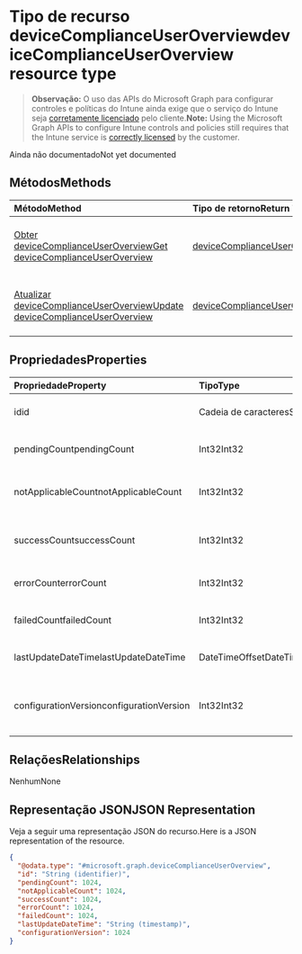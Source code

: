 # <a name="devicecomplianceuseroverview-resource-type"></a><span data-ttu-id="bf320-101">Tipo de recurso deviceComplianceUserOverview</span><span class="sxs-lookup"><span data-stu-id="bf320-101">deviceComplianceUserOverview resource type</span></span>

> <span data-ttu-id="bf320-102">**Observação:** O uso das APIs do Microsoft Graph para configurar controles e políticas do Intune ainda exige que o serviço do Intune seja [corretamente licenciado](https://go.microsoft.com/fwlink/?linkid=839381) pelo cliente.</span><span class="sxs-lookup"><span data-stu-id="bf320-102">**Note:** Using the Microsoft Graph APIs to configure Intune controls and policies still requires that the Intune service is [correctly licensed](https://go.microsoft.com/fwlink/?linkid=839381) by the customer.</span></span>

<span data-ttu-id="bf320-103">Ainda não documentado</span><span class="sxs-lookup"><span data-stu-id="bf320-103">Not yet documented</span></span>
## <a name="methods"></a><span data-ttu-id="bf320-104">Métodos</span><span class="sxs-lookup"><span data-stu-id="bf320-104">Methods</span></span>
|<span data-ttu-id="bf320-105">Método</span><span class="sxs-lookup"><span data-stu-id="bf320-105">Method</span></span>|<span data-ttu-id="bf320-106">Tipo de retorno</span><span class="sxs-lookup"><span data-stu-id="bf320-106">Return Type</span></span>|<span data-ttu-id="bf320-107">Descrição</span><span class="sxs-lookup"><span data-stu-id="bf320-107">Description</span></span>|
|:---|:---|:---|
|[<span data-ttu-id="bf320-108">Obter deviceComplianceUserOverview</span><span class="sxs-lookup"><span data-stu-id="bf320-108">Get deviceComplianceUserOverview</span></span>](../api/intune_deviceconfig_devicecomplianceuseroverview_get.md)|[<span data-ttu-id="bf320-109">deviceComplianceUserOverview</span><span class="sxs-lookup"><span data-stu-id="bf320-109">deviceComplianceUserOverview</span></span>](../resources/intune_deviceconfig_devicecomplianceuseroverview.md)|<span data-ttu-id="bf320-110">Ler propriedades e relações de objetos de [deviceComplianceUserOverview](../resources/intune_deviceconfig_devicecomplianceuseroverview.md).</span><span class="sxs-lookup"><span data-stu-id="bf320-110">Read properties and relationships of the [deviceComplianceUserOverview](../resources/intune_deviceconfig_devicecomplianceuseroverview.md) object.</span></span>|
|[<span data-ttu-id="bf320-111">Atualizar deviceComplianceUserOverview</span><span class="sxs-lookup"><span data-stu-id="bf320-111">Update deviceComplianceUserOverview</span></span>](../api/intune_deviceconfig_devicecomplianceuseroverview_update.md)|[<span data-ttu-id="bf320-112">deviceComplianceUserOverview</span><span class="sxs-lookup"><span data-stu-id="bf320-112">deviceComplianceUserOverview</span></span>](../resources/intune_deviceconfig_devicecomplianceuseroverview.md)|<span data-ttu-id="bf320-113">Atualizar as propriedades de um objeto de [deviceComplianceUserOverview](../resources/intune_deviceconfig_devicecomplianceuseroverview.md).</span><span class="sxs-lookup"><span data-stu-id="bf320-113">Update the properties of a [deviceComplianceUserOverview](../resources/intune_deviceconfig_devicecomplianceuseroverview.md) object.</span></span>|

## <a name="properties"></a><span data-ttu-id="bf320-114">Propriedades</span><span class="sxs-lookup"><span data-stu-id="bf320-114">Properties</span></span>
|<span data-ttu-id="bf320-115">Propriedade</span><span class="sxs-lookup"><span data-stu-id="bf320-115">Property</span></span>|<span data-ttu-id="bf320-116">Tipo</span><span class="sxs-lookup"><span data-stu-id="bf320-116">Type</span></span>|<span data-ttu-id="bf320-117">Descrição</span><span class="sxs-lookup"><span data-stu-id="bf320-117">Description</span></span>|
|:---|:---|:---|
|<span data-ttu-id="bf320-118">id</span><span class="sxs-lookup"><span data-stu-id="bf320-118">id</span></span>|<span data-ttu-id="bf320-119">Cadeia de caracteres</span><span class="sxs-lookup"><span data-stu-id="bf320-119">String</span></span>|<span data-ttu-id="bf320-120">Chave da entidade.</span><span class="sxs-lookup"><span data-stu-id="bf320-120">Key of the entity.</span></span>|
|<span data-ttu-id="bf320-121">pendingCount</span><span class="sxs-lookup"><span data-stu-id="bf320-121">pendingCount</span></span>|<span data-ttu-id="bf320-122">Int32</span><span class="sxs-lookup"><span data-stu-id="bf320-122">Int32</span></span>|<span data-ttu-id="bf320-123">Número de usuários pendentes</span><span class="sxs-lookup"><span data-stu-id="bf320-123">Number of pending Users</span></span>|
|<span data-ttu-id="bf320-124">notApplicableCount</span><span class="sxs-lookup"><span data-stu-id="bf320-124">notApplicableCount</span></span>|<span data-ttu-id="bf320-125">Int32</span><span class="sxs-lookup"><span data-stu-id="bf320-125">Int32</span></span>|<span data-ttu-id="bf320-126">Número de usuários não aplicáveis</span><span class="sxs-lookup"><span data-stu-id="bf320-126">Number of not applicable users.</span></span>|
|<span data-ttu-id="bf320-127">successCount</span><span class="sxs-lookup"><span data-stu-id="bf320-127">successCount</span></span>|<span data-ttu-id="bf320-128">Int32</span><span class="sxs-lookup"><span data-stu-id="bf320-128">Int32</span></span>|<span data-ttu-id="bf320-129">Número de usuários bem-sucedidos</span><span class="sxs-lookup"><span data-stu-id="bf320-129">Number of succeeded Users</span></span>|
|<span data-ttu-id="bf320-130">errorCount</span><span class="sxs-lookup"><span data-stu-id="bf320-130">errorCount</span></span>|<span data-ttu-id="bf320-131">Int32</span><span class="sxs-lookup"><span data-stu-id="bf320-131">Int32</span></span>|<span data-ttu-id="bf320-132">Número de usuários com erro</span><span class="sxs-lookup"><span data-stu-id="bf320-132">Number of error Users</span></span>|
|<span data-ttu-id="bf320-133">failedCount</span><span class="sxs-lookup"><span data-stu-id="bf320-133">failedCount</span></span>|<span data-ttu-id="bf320-134">Int32</span><span class="sxs-lookup"><span data-stu-id="bf320-134">Int32</span></span>|<span data-ttu-id="bf320-135">Número de usuários com falhas</span><span class="sxs-lookup"><span data-stu-id="bf320-135">Number of failed Users</span></span>|
|<span data-ttu-id="bf320-136">lastUpdateDateTime</span><span class="sxs-lookup"><span data-stu-id="bf320-136">lastUpdateDateTime</span></span>|<span data-ttu-id="bf320-137">DateTimeOffset</span><span class="sxs-lookup"><span data-stu-id="bf320-137">DateTimeOffset</span></span>|<span data-ttu-id="bf320-138">Hora da última atualização</span><span class="sxs-lookup"><span data-stu-id="bf320-138">Last update time</span></span>|
|<span data-ttu-id="bf320-139">configurationVersion</span><span class="sxs-lookup"><span data-stu-id="bf320-139">configurationVersion</span></span>|<span data-ttu-id="bf320-140">Int32</span><span class="sxs-lookup"><span data-stu-id="bf320-140">Int32</span></span>|<span data-ttu-id="bf320-141">Versão da política para essa visão geral</span><span class="sxs-lookup"><span data-stu-id="bf320-141">Version of the policy for that overview</span></span>|

## <a name="relationships"></a><span data-ttu-id="bf320-142">Relações</span><span class="sxs-lookup"><span data-stu-id="bf320-142">Relationships</span></span>
<span data-ttu-id="bf320-143">Nenhum</span><span class="sxs-lookup"><span data-stu-id="bf320-143">None</span></span>
## <a name="json-representation"></a><span data-ttu-id="bf320-144">Representação JSON</span><span class="sxs-lookup"><span data-stu-id="bf320-144">JSON Representation</span></span>
<span data-ttu-id="bf320-145">Veja a seguir uma representação JSON do recurso.</span><span class="sxs-lookup"><span data-stu-id="bf320-145">Here is a JSON representation of the resource.</span></span>
<!--{
  "blockType": "resource",
  "baseType": "microsoft.graph.entity",
  "keyProperty": "id",
  "@odata.type": "microsoft.graph.deviceComplianceUserOverview"
}-->
``` json
{
  "@odata.type": "#microsoft.graph.deviceComplianceUserOverview",
  "id": "String (identifier)",
  "pendingCount": 1024,
  "notApplicableCount": 1024,
  "successCount": 1024,
  "errorCount": 1024,
  "failedCount": 1024,
  "lastUpdateDateTime": "String (timestamp)",
  "configurationVersion": 1024
}
```









